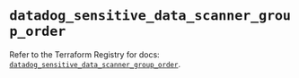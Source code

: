 # `datadog_sensitive_data_scanner_group_order`

Refer to the Terraform Registry for docs: [`datadog_sensitive_data_scanner_group_order`](https://registry.terraform.io/providers/datadog/datadog/3.36.1/docs/resources/sensitive_data_scanner_group_order).

